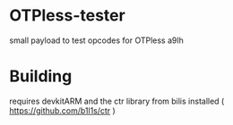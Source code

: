 # OTPless-tester
small payload to test opcodes for OTPless a9lh

# Building
requires devkitARM and the ctr library from bilis installed ( https://github.com/b1l1s/ctr )
